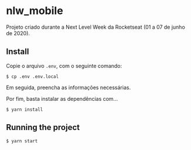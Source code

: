 # nlw_mobile
Projeto criado durante a Next Level Week da Rocketseat (01 a 07 de junho de 2020).

## Install

Copie o arquivo `.env`, com o seguinte comando:

    $ cp .env .env.local

Em seguida, preencha as informações necessárias.

Por fim, basta instalar as dependências com...

    $ yarn install

## Running the project

    $ yarn start
<!--
## Simple build for production

    $ yarn build -->
